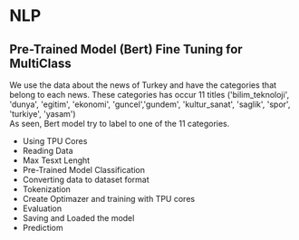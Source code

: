 # NLP

## Pre-Trained Model (Bert) Fine Tuning for MultiClass 

We use the data about the news of Turkey and have the categories that belong to each news. 
These categories has occur 11 titles ('bilim_teknoloji', 'dunya', 'egitim', 'ekonomi', 'guncel','gundem', 'kultur_sanat', 'saglik', 'spor', 'turkiye', 'yasam') <br>
As seen, Bert model try to label to one of the  11 categories. 

<ul>
  <li>Using TPU Cores</li>
  <li>Reading Data</li>
  <li>Max Tesxt Lenght</li>
  <li>Pre-Trained Model Classification</li>
  <li>Converting data to dataset format</li>
  <li>Tokenization</li>
  <li>Create Optimazer and training with TPU cores</li>
  <li>Evaluation</li>
  <li>Saving and Loaded the model</li>
  <li>Predictiom</li>
</ul>  

 

